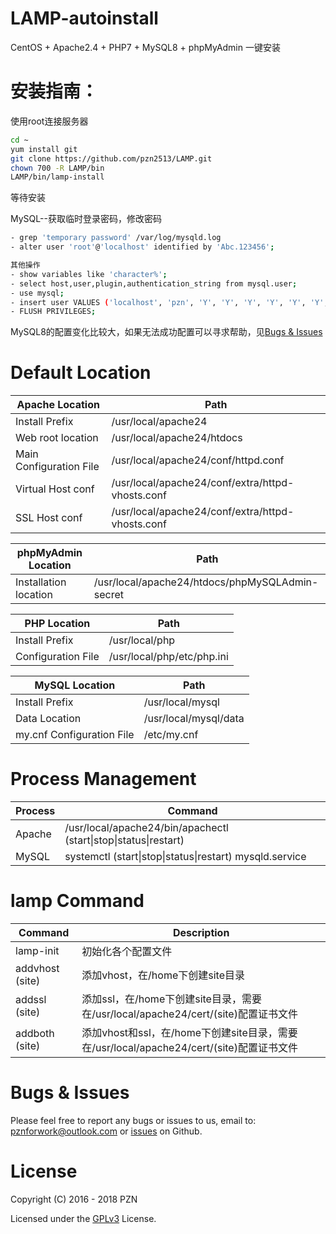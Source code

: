 # LAMP-autoinstall
CentOS + Apache2.4 + PHP7 + MySQL8 + phpMyAdmin 一键安装

# 安装指南：
使用root连接服务器
```bash
cd ~
yum install git
git clone https://github.com/pzn2513/LAMP.git
chown 700 -R LAMP/bin
LAMP/bin/lamp-install
```
等待安装



MySQL--获取临时登录密码，修改密码
```bash
- grep 'temporary password' /var/log/mysqld.log
- alter user 'root'@'localhost' identified by 'Abc.123456';

其他操作
- show variables like 'character%';
- select host,user,plugin,authentication_string from mysql.user;
- use mysql;
- insert user VALUES ('localhost', 'pzn', 'Y', 'Y', 'Y', 'Y', 'Y', 'Y', 'Y', 'Y', 'Y', 'Y', 'Y', 'Y', 'Y', 'Y', 'Y', 'Y', 'Y', 'Y', 'Y', 'Y', 'Y', 'Y', 'Y', 'Y', 'Y', 'Y', 'Y', 'Y', 'Y', '', '', '', '', '0', '0', '0', '0', 'mysql_native_password', '*84AAC12F54AB666ECFC2A83C676908C8BBC381B1', 'N', '2018-04-21 11:25:16', null, 'N', 'Y', 'Y', null, null);
- FLUSH PRIVILEGES;
```
MySQL8的配置变化比较大，如果无法成功配置可以寻求帮助，见[Bugs & Issues](#bugs--issues)


Default Location
================
| Apache Location            | Path                                             |
|----------------------------|--------------------------------------------------|
| Install Prefix             | /usr/local/apache24                              |
| Web root location          | /usr/local/apache24/htdocs                       |
| Main Configuration File    | /usr/local/apache24/conf/httpd.conf              |
| Virtual Host conf          | /usr/local/apache24/conf/extra/httpd-vhosts.conf |
| SSL Host conf              | /usr/local/apache24/conf/extra/httpd-vhosts.conf |

| phpMyAdmin Location        | Path                                             |
|----------------------------|--------------------------------------------------|
| Installation location      | /usr/local/apache24/htdocs/phpMySQLAdmin-secret  |

| PHP Location               | Path                                             |
|----------------------------|--------------------------------------------------|
| Install Prefix             | /usr/local/php                                   |
| Configuration File         | /usr/local/php/etc/php.ini                       |

| MySQL Location             | Path                                             |
|----------------------------|--------------------------------------------------|
| Install Prefix             | /usr/local/mysql                                 |
| Data Location              | /usr/local/mysql/data                            |
| my.cnf Configuration File  | /etc/my.cnf                                      |


Process Management
==================
| Process     | Command                                                         |
|-------------|-----------------------------------------------------------------|
| Apache      | /usr/local/apache24/bin/apachectl (start\|stop\|status\|restart)|
| MySQL       | systemctl (start\|stop\|status\|restart) mysqld.service         |

lamp Command
============
| Command        | Description                                                                         |
|----------------|-------------------------------------------------------------------------------------|
| lamp-init      | 初始化各个配置文件                                                                    |
| addvhost (site)| 添加vhost，在/home下创建site目录                                                      |
| addssl (site)  | 添加ssl，在/home下创建site目录，需要在/usr/local/apache24/cert/(site)配置证书文件       |
| addboth (site) | 添加vhost和ssl，在/home下创建site目录，需要在/usr/local/apache24/cert/(site)配置证书文件|

Bugs & Issues
=============
Please feel free to report any bugs or issues to us, email to: pznforwork@outlook.com or [issues](https://github.com/pzn2513/LAMP-autoinstall/issues) on Github.


License
=======
Copyright (C) 2016 - 2018 PZN

Licensed under the [GPLv3](https://github.com/pzn2513/LICENSE/blob/master/README.md) License.
